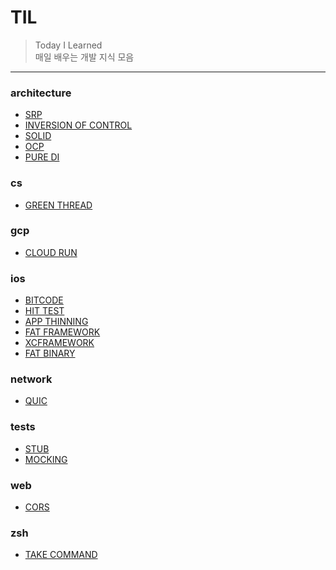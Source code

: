 # TIL
> Today I Learned  
매일 배우는 개발 지식 모음  
---
### architecture

- [SRP](architecture/srp.md)
- [INVERSION OF CONTROL](architecture/inversion-of-control.md)
- [SOLID](architecture/solid.md)
- [OCP](architecture/ocp.md)
- [PURE DI](architecture/pure-di.md)

### cs

- [GREEN THREAD](cs/green-thread.md)

### gcp

- [CLOUD RUN](gcp/cloud-run.md)

### ios

- [BITCODE](ios/bitcode.md)
- [HIT TEST](ios/hit-test.md)
- [APP THINNING](ios/app-thinning.md)
- [FAT FRAMEWORK](ios/fat-framework.md)
- [XCFRAMEWORK](ios/xcframework.md)
- [FAT BINARY](ios/fat-binary.md)

### network

- [QUIC](network/quic.md)

### tests

- [STUB](tests/stub.md)
- [MOCKING](tests/mocking.md)

### web

- [CORS](web/cors.md)

### zsh

- [TAKE COMMAND](zsh/take-command.md)

